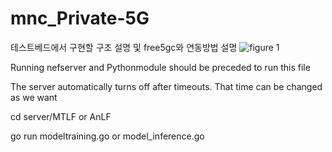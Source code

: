 # mnc_Private-5G
테스트베드에서 구현할 구조 설명 및 free5gc와 연동방법 설명
![figure 1](https://user-images.githubusercontent.com/88416778/130419189-8b2debbb-1090-45da-bf32-c29ebb3b4f2b.png)



Running nefserver and Pythonmodule should be preceded to run this file

The server automatically turns off after timeouts. That time can be changed as we want

cd server/MTLF or AnLF

go run modeltraining.go or model_inference.go

